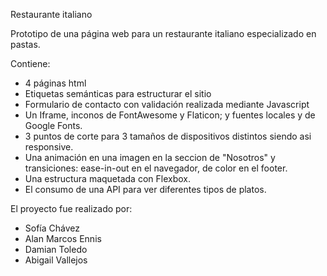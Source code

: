 Restaurante italiano

Prototipo de una página web para un restaurante italiano especializado en pastas.

Contiene:

- 4 páginas html
- Etiquetas semánticas para estructurar el sitio
- Formulario de contacto con validación realizada mediante Javascript
- Un Iframe, inconos de FontAwesome y Flaticon; y fuentes locales y de Google Fonts.
- 3 puntos de corte para 3 tamaños de dispositivos distintos siendo asi responsive.
- Una animación en una imagen en la seccion de "Nosotros" y transiciones: ease-in-out en el navegador, de color en el footer.
- Una estructura maquetada con Flexbox.
- El consumo de una API para ver diferentes tipos de platos.


El proyecto fue realizado por:
- Sofía Chávez
- Alan Marcos Ennis
- Damian Toledo
- Abigail Vallejos
